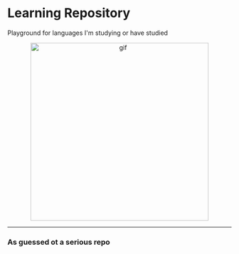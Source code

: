 
# Learning Repository

Playground for languages I'm studying or have studied




<center><img width=400pxl alt="gif" src="https://media1.giphy.com/media/3o8dFtVfgUGCSedWg0/200.webp?cid=ecf05e47cw3rw6f6sa6ifw2iprw4vqwigxmw2quqgy8q9w4y&rid=200.webp&ct=g"></center>


---
### As guessed ot a serious repo